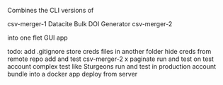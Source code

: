 Combines the CLI versions of 

csv-merger-1
Datacite Bulk DOI Generator
csv-merger-2 

into one flet GUI app

todo: 
add .gitignore
store creds files in another folder
hide creds from remote repo
add and test csv-merger-2
x paginate
run and test on test account 
    complex test like Sturgeons
run and test in production account
bundle into a docker app
deploy from server






